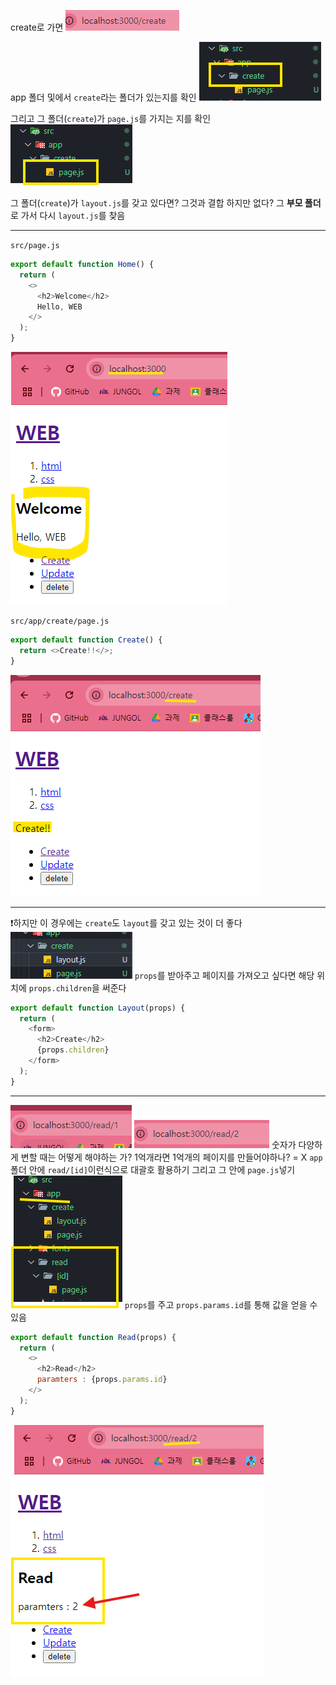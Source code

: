 create로 가면
![alt text](3imgs/image.png)

app 폴더 및에서 `create`라는 폴더가 있는지를 확인
![alt text](3imgs/image-1.png)

그리고 그 폴더(`create`)가 `page.js`를 가지는 지를 확인
![alt text](3imgs/image-2.png)

그 폴더(`create`)가 `layout.js`를 갖고 있다면?
그것과 결합
하지만 없다?
그 **부모 폴더**로 가서 다시 `layout.js`를 찾음

---

`src/page.js`

```js
export default function Home() {
  return (
    <>
      <h2>Welcome</h2>
      Hello, WEB
    </>
  );
}
```

![alt text](3imgs/image-4.png)

`src/app/create/page.js`

```js
export default function Create() {
  return <>Create!!</>;
}
```

![alt text](3imgs/image-3.png)

---

❗하지만 이 경우에는 `create`도 `layout`를 갖고 있는 것이 더 좋다
![alt text](3imgs/image-5.png)
`props`를 받아주고 페이지를 가져오고 싶다면 해당 위치에 `props.children`을 써준다

```js
export default function Layout(props) {
  return (
    <form>
      <h2>Create</h2>
      {props.children}
    </form>
  );
}
```

---

![alt text](3imgs/image-6.png)
![alt text](3imgs/image-7.png)
숫자가 다양하게 변할 때는 어떻게 해야하는 가?
1억개라면 1억개의 페이지를 만들어야하나?
= X
`app`폴더 안에 `read/[id]`이런식으로 대괄호 활용하기 그리고 그 안에 `page.js`넣기
![alt text](3imgs/image-8.png)
`props`를 주고 `props.params.id`를 통해 값을 얻을 수 있음

```js
export default function Read(props) {
  return (
    <>
      <h2>Read</h2>
      paramters : {props.params.id}
    </>
  );
}
```

![alt text](3imgs/image-9.png)
